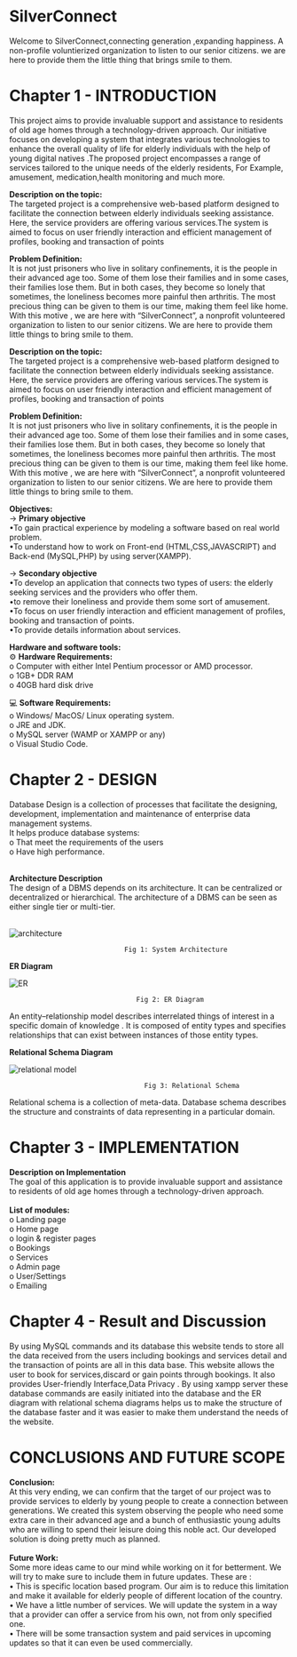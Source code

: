 # **SilverConnect**

Welcome to SilverConnect,connecting generation ,expanding happiness.
A non-profile voluntierized organization to listen to our senior citizens. we
are here to provide them the little thing that brings smile to them.
 
# Chapter 1 - INTRODUCTION <br>
This project aims to provide invaluable support and assistance to
residents of old age homes through a technology-driven approach. Our
initiative focuses on developing a system that integrates various technologies to enhance the overall quality of life for elderly individuals
with the help of young digital natives .The proposed project encompasses a range of services tailored to the unique needs of the elderly residents, For Example, amusement, medication,health monitoring and
much more.

**Description on the topic:** <br>
The targeted project is a comprehensive web-based platform designed to facilitate the connection between elderly individuals seeking assistance. Here, the
service providers are offering various services.The system is aimed to focus
on user friendly interaction and efficient management of profiles, booking
and transaction of points


**Problem Definition:**<br>
It is not just prisoners who live in solitary confinements, it is the people
in their advanced age too. Some of them lose their families and in some
cases, their families lose them. But in both cases, they become so lonely that
sometimes, the loneliness becomes more painful then arthritis.
The most precious thing can be given to them is our time, making them
feel like home. With this motive , we are here with “SilverConnect”, a nonprofit volunteered organization to listen to our senior citizens. We are here
to provide them little things to bring smile to them.

**Description on the topic:** <br>
The targeted project is a comprehensive web-based platform designed to facilitate the connection between elderly individuals seeking assistance. Here, the
service providers are offering various services.The system is aimed to focus
on user friendly interaction and efficient management of profiles, booking
and transaction of points


**Problem Definition:**<br>
It is not just prisoners who live in solitary confinements, it is the people
in their advanced age too. Some of them lose their families and in some
cases, their families lose them. But in both cases, they become so lonely that
sometimes, the loneliness becomes more painful then arthritis.
The most precious thing can be given to them is our time, making them
feel like home. With this motive , we are here with “SilverConnect”, a nonprofit volunteered organization to listen to our senior citizens. We are here
to provide them little things to bring smile to them.

**Objectives:**<br>
-> **Primary objective**<br>
•To gain practical experience by modeling a software based on real world problem. <br>
•To understand how to work on Front-end (HTML,CSS,JAVASCRIPT) and Back-end (MySQL,PHP) by using server(XAMPP).

-> **Secondary objective** <br>
•To develop an application that connects two types of users: the elderly seeking services and the providers who offer them.<br>
•to remove their loneliness and provide them some sort of amusement.<br>
•To focus on user friendly interaction and efficient management of profiles, booking
and transaction of points.<br>
•To provide details information about services. <br>

**Hardware and software tools:**<br>
⚙️	**Hardware Requirements:**<br>
o	Computer with either Intel Pentium processor or AMD processor.<br>
o	1GB+ DDR RAM<br>
o	40GB hard disk drive<br>


💻	**Software Requirements:**<br>
o	Windows/ MacOS/ Linux operating system.<br>
o	JRE and JDK.<br>
o	MySQL server (WAMP or XAMPP or any)<br>
o	Visual Studio Code.<br>

# Chapter 2 - DESIGN<br>
Database Design is a collection of processes that facilitate the designing, development, implementation and maintenance of enterprise data management systems.<br>
It helps produce database systems:<br>
o	That meet the requirements of the users<br>
o	Have high performance.<br><br>

**Architecture Description** <br>
The design of a DBMS depends on its architecture. It can be centralized or decentralized or hierarchical. The architecture of a DBMS can be seen as either single tier or multi-tier.<br><br>

 ![architecture](https://github.com/Fariha-alam-mozumder/Project/assets/156440883/e4de5a37-5717-45fb-beaf-7baceb013c05)

                                 Fig 1: System Architecture

 **ER Diagram**


 ![ER](https://github.com/Fariha-alam-mozumder/Project/assets/156440883/2e8f88a0-4ef2-49ae-b6c7-080792db3ba7)

                                    Fig 2: ER Diagram

An entity–relationship model describes interrelated things of interest in a specific domain of knowledge . It is composed of entity types and specifies relationships that can exist between instances of those entity types.
 
**Relational Schema Diagram**

![relational model](https://github.com/Fariha-alam-mozumder/Project/assets/156440883/39c8ada9-82ee-4355-bc7b-268b54dbce09)

                                      Fig 3: Relational Schema 
Relational schema is a collection of meta-data. Database schema describes the structure and constraints of data representing in a particular domain.

# Chapter 3 - IMPLEMENTATION <br>
**Description on Implementation**<br>
The goal of this application is to provide invaluable support and assistance to
residents of old age homes through a technology-driven approach. <br><br>
**List of modules:**<br>
o	Landing page<br>
o	Home page<br>
o	login & register pages<br>
o	Bookings<br>
o	Services<br>
o	Admin page<br>
o	User/Settings<br>
o	Emailing<br>


# Chapter 4 - Result and Discussion<br>
By using MySQL commands and its database this website tends to store all the data received from the users including bookings and services detail and the transaction of points are all in this data base. This website allows the user to book for services,discard or gain points through bookings. It also provides  User-friendly Interface,Data Privacy . By using xampp server these database commands are easily initiated into the database and the ER diagram with relational schema diagrams helps us to make the structure of the database faster and it was easier to make them understand the needs of the website.<br>


# CONCLUSIONS AND FUTURE SCOPE
**Conclusion:**<br>
At this very ending, we can confirm that the target of our project was to
provide services to elderly by young people to create a connection between
generations. We created this system observing the people who need some
extra care in their advanced age and a bunch of enthusiastic young adults
who are willing to spend their leisure doing this noble act. Our developed
solution is doing pretty much as planned.<br><br>
**Future Work:**<br>
Some more ideas came to our mind while working on it for betterment. We
will try to make sure to include them in future updates. These are :<br>
• This is specific location based program. Our aim is to reduce this
limitation and make it available for elderly people of different location
of the country.<br>
• We have a little number of services. We will update the system in a
way that a provider can offer a service from his own, not from only
specified one.<br>
• There will be some transaction system and paid services in upcoming
updates so that it can even be used commercially.<br>

                                      
